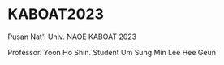 # KABOAT2023
Pusan Nat'l Univ. NAOE KABOAT 2023

Professor. Yoon Ho Shin.
Student
  Um Sung Min
  Lee Hee Geun
